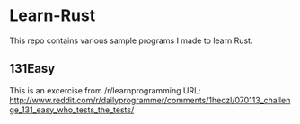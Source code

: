 Learn-Rust
==========

This repo contains various sample programs I made to learn Rust.

131Easy
-------

This is an excercise from /r/learnprogramming
URL: http://www.reddit.com/r/dailyprogrammer/comments/1heozl/070113_challenge_131_easy_who_tests_the_tests/
